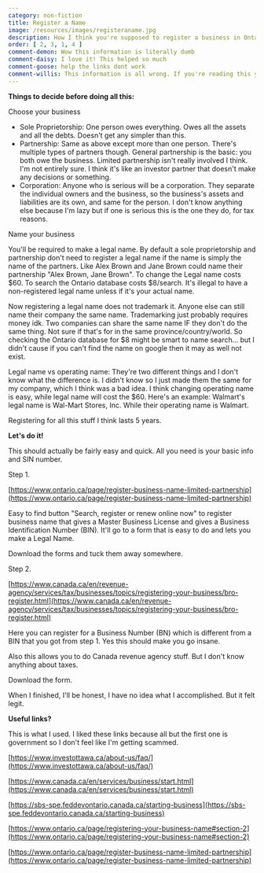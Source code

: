 ```yaml
---
category: non-fiction
title: Register a Name
image: /resources/images/registeraname.jpg
description: How I think you're supposed to register a business in Ontario
order: [ 2, 3, 1, 4 ]
comment-demon: Wow this information is literally dumb
comment-daisy: I love it! This helped so much
comment-goose: help the links dont work
comment-willis: This information is all wrong. If you're reading this you should avoid this bad advice of an article.
---
```


**Things to decide before doing all this:**

Choose your business

- Sole Proprietorship: One person owes everything. Owes all the assets and all the debts. Doesn&#39;t get any simpler than this.
- Partnership: Same as above except more than one person. There&#39;s multiple types of partners though. General partnership is the basic: you both owe the business. Limited partnership isn&#39;t really involved I think. I&#39;m not entirely sure. I think it&#39;s like an investor partner that doesn&#39;t make any decisions or something.
- Corporation: Anyone who is serious will be a corporation. They separate the individual owners and the business, so the business&#39;s assets and liabilities are its own, and same for the person. I don&#39;t know anything else because I&#39;m lazy but if one is serious this is the one they do, for tax reasons.

Name your business

You&#39;ll be required to make a legal name. By default a sole proprietorship and partnership don&#39;t need to register a legal name if the name is simply the name of the partners. Like Alex Brown and Jane Brown could name their partnership &quot;Alex Brown, Jane Brown&quot;. To change the Legal name costs $60. To search the Ontario database costs $8/search. It&#39;s illegal to have a non-registered legal name unless if it&#39;s your actual name.

Now registering a legal name does not trademark it. Anyone else can still name their company the same name. Trademarking just probably requires money idk. Two companies can share the same name IF they don&#39;t do the same thing. Not sure if that&#39;s for in the same province/country/world. So checking the Ontario database for $8 might be smart to name search… but I didn&#39;t cause if you can&#39;t find the name on google then it may as well not exist.

Legal name vs operating name: They&#39;re two different things and I don&#39;t know what the difference is. I didn&#39;t know so I just made them the same for my company, which I think was a bad idea. I think changing operating name is easy, while legal name will cost the $60. Here&#39;s an example: Walmart&#39;s legal name is Wal-Mart Stores, Inc.  While their operating name is Walmart.

Registering for all this stuff I think lasts 5 years.

**Let&#39;s do it!**

This should actually be fairly easy and quick. All you need is your basic info and SIN number.

Step 1.

[https://www.ontario.ca/page/register-business-name-limited-partnership](https://www.ontario.ca/page/register-business-name-limited-partnership)

Easy to find button &quot;Search, register or renew online now&quot; to register business name that gives a Master Business License and gives a Business Identification Number (BIN). It&#39;ll go to a form that is easy to do and lets you make a Legal Name.

Download the forms and tuck them away somewhere.

Step 2.

[https://www.canada.ca/en/revenue-agency/services/tax/businesses/topics/registering-your-business/bro-register.html](https://www.canada.ca/en/revenue-agency/services/tax/businesses/topics/registering-your-business/bro-register.html)

Here you can register for a Business Number (BN) which is different from a BIN that you got from step 1. Yes this should make you go insane.

Also this allows you to do Canada revenue agency stuff. But I don&#39;t know anything about taxes.

Download the form.

When I finished, I&#39;ll be honest, I have no idea what I accomplished. But it felt legit.

**Useful links?**

This is what I used. I liked these links because all but the first one is government so I don&#39;t feel like I&#39;m getting scammed.

[https://www.investottawa.ca/about-us/faq/](https://www.investottawa.ca/about-us/faq/)

[https://www.canada.ca/en/services/business/start.html](https://www.canada.ca/en/services/business/start.html)

[https://sbs-spe.feddevontario.canada.ca/starting-business](https://sbs-spe.feddevontario.canada.ca/starting-business)

[https://www.ontario.ca/page/registering-your-business-name#section-2](https://www.ontario.ca/page/registering-your-business-name#section-2)

[https://www.ontario.ca/page/register-business-name-limited-partnership](https://www.ontario.ca/page/register-business-name-limited-partnership)